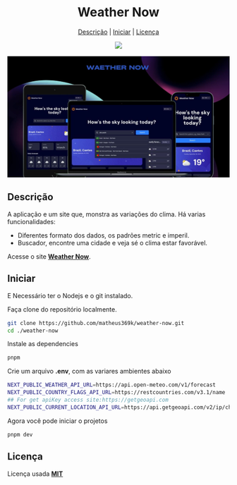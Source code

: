 <h1 align="center">Weather Now</h1>
<div align="center">
  <a href="#descrição">Descrição</a> |
  <a href="#iniciar">Iniciar</a> |
  <a href="#licença">Licença</a>
</div>

<p align="center">
  <img src="https://img.shields.io/github/license/matheus369k/weather-now.svg"/>
</p>
<p>
 <img src="public/project-preview.jpg" />
</p>

## Descrição

A aplicação e um site que, monstra as variações do clima. Há varias funcionalidades:

- Diferentes formato dos dados, os padrões metric e imperil.
- Buscador, encontre uma cidade e veja sé o clima estar favorável.

Acesse o site **[Weather Now](https://weather-now-ruddy-alpha.vercel.app/)**.

## Iniciar

E Necessário ter o Nodejs e o git instalado.

Faça clone do repositório localmente.

```bash
git clone https://github.com/matheus369k/weather-now.git
cd ./weather-now
```

Instale as dependencies

```bash
pnpm
```

Crie um arquivo **.env**, com as variares ambientes abaixo

```bash
NEXT_PUBLIC_WEATHER_API_URL=https://api.open-meteo.com/v1/forecast
NEXT_PUBLIC_COUNTRY_FLAGS_API_URL=https://restcountries.com/v3.1/name
## For get apiKey access site:https://getgeoapi.com
NEXT_PUBLIC_CURRENT_LOCATION_API_URL=https://api.getgeoapi.com/v2/ip/check?api_key='{ apiKey }'&filter=city,country
```

Agora você pode iniciar o projetos

```bash
pnpm dev
```

## Licença

Licença usada **[MIT](./LICENSE.txt)**
